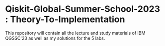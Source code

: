 # Qiskit-Global-Summer-School-2023 : Theory-To-Implementation
This repository will contain all the lecture and study materials of IBM QGSSC'23 as well as my solutions for the 5 labs.

